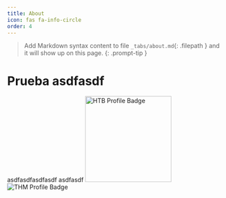 ```yaml
---
title: About
icon: fas fa-info-circle
order: 4
---
```


> Add Markdown syntax content to file `_tabs/about.md`{: .filepath } and it will show up on this page.
{: .prompt-tip }


# Prueba asdfasdf

asdfasdfasdfasdf
asdfasdf
<img src="https://www.hackthebox.eu/badge/image/854155" alt="HTB Profile Badge" width="200" height="200"/> 
<img src="https://tryhackme-badges.s3.amazonaws.com/luckyStr1ke.png" alt="THM Profile Badge" />

